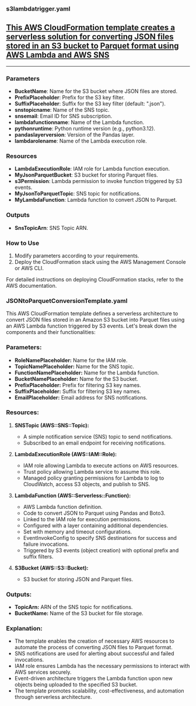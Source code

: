 ### s3lambdatrigger.yaml

<u>This AWS CloudFormation template creates a serverless solution for converting JSON files stored in an S3 bucket to</u> 
<u>Parquet format using AWS Lambda and AWS SNS</u>
---
___
### Parameters
- **BucketName**: Name for the S3 bucket where JSON files are stored.
- **PrefixPlaceholder**: Prefix for the S3 key filter.
- **SuffixPlaceholder**: Suffix for the S3 key filter (default: ".json").
- **snstopicname**: Name of the SNS topic.
- **snsemail**: Email ID for SNS subscription.
- **lambdafunctionname**: Name of the Lambda function.
- **pythonruntime**: Python runtime version (e.g., python3.12).
- **pandaslayerversion**: Version of the Pandas layer.
- **lambdarolename**: Name of the Lambda execution role.

### Resources
- **LambdaExecutionRole**: IAM role for Lambda function execution.
- **MyJsonParquetBucket**: S3 bucket for storing Parquet files.
- **s3Permission**: Lambda permission to invoke function triggered by S3 events.
- **MyJsonToParquetTopic**: SNS topic for notifications.
- **MyLambdaFunction**: Lambda function to convert JSON to Parquet.

### Outputs
- **SnsTopicArn**: SNS Topic ARN.

### How to Use
1. Modify parameters according to your requirements.
2. Deploy the CloudFormation stack using the AWS Management Console or AWS CLI.

For detailed instructions on deploying CloudFormation stacks, refer to the AWS documentation.


### JSONtoParquetConversionTemplate.yaml
This AWS CloudFormation template defines a serverless architecture to convert JSON files stored in an Amazon S3 bucket into Parquet files using an AWS Lambda function triggered by S3 events. Let's break down the components and their functionalities:

### Parameters:
- **RoleNamePlaceholder:** Name for the IAM role.
- **TopicNamePlaceholder:** Name for the SNS topic.
- **FunctionNamePlaceholder:** Name for the Lambda function.
- **BucketNamePlaceholder:** Name for the S3 bucket.
- **PrefixPlaceholder:** Prefix for filtering S3 key names.
- **SuffixPlaceholder:** Suffix for filtering S3 key names.
- **EmailPlaceholder:** Email address for SNS notifications.

### Resources:
1. **SNSTopic (AWS::SNS::Topic):**
   - A simple notification service (SNS) topic to send notifications.
   - Subscribed to an email endpoint for receiving notifications.

2. **LambdaExecutionRole (AWS::IAM::Role):**
   - IAM role allowing Lambda to execute actions on AWS resources.
   - Trust policy allowing Lambda service to assume this role.
   - Managed policy granting permissions for Lambda to log to CloudWatch, access S3 objects, and publish to SNS.

3. **LambdaFunction (AWS::Serverless::Function):**
   - AWS Lambda function definition.
   - Code to convert JSON to Parquet using Pandas and Boto3.
   - Linked to the IAM role for execution permissions.
   - Configured with a layer containing additional dependencies.
   - Set with memory and timeout configurations.
   - EventInvokeConfig to specify SNS destinations for success and failure invocations.
   - Triggered by S3 events (object creation) with optional prefix and suffix filters.

4. **S3Bucket (AWS::S3::Bucket):**
   - S3 bucket for storing JSON and Parquet files.

### Outputs:
- **TopicArn:** ARN of the SNS topic for notifications.
- **BucketName:** Name of the S3 bucket for file storage.

### Explanation:
- The template enables the creation of necessary AWS resources to automate the process of converting JSON files to Parquet format.
- SNS notifications are used for alerting about successful and failed invocations.
- IAM role ensures Lambda has the necessary permissions to interact with AWS services securely.
- Event-driven architecture triggers the Lambda function upon new objects being uploaded to the specified S3 bucket.
- The template promotes scalability, cost-effectiveness, and automation through serverless architecture.
